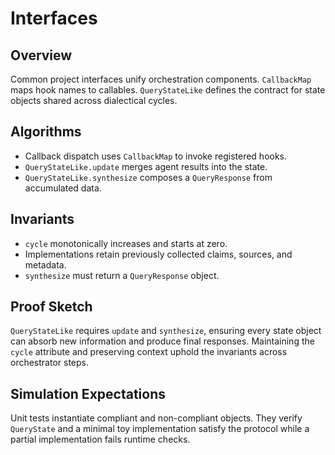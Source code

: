 # Interfaces

## Overview

Common project interfaces unify orchestration components. `CallbackMap` maps
hook names to callables. `QueryStateLike` defines the contract for state objects
shared across dialectical cycles.

## Algorithms

- Callback dispatch uses `CallbackMap` to invoke registered hooks.
- `QueryStateLike.update` merges agent results into the state.
- `QueryStateLike.synthesize` composes a `QueryResponse` from accumulated
  data.

## Invariants

- `cycle` monotonically increases and starts at zero.
- Implementations retain previously collected claims, sources, and metadata.
- `synthesize` must return a `QueryResponse` object.

## Proof Sketch

`QueryStateLike` requires `update` and `synthesize`, ensuring every state object
can absorb new information and produce final responses. Maintaining the `cycle`
attribute and preserving context uphold the invariants across orchestrator
steps.

## Simulation Expectations

Unit tests instantiate compliant and non-compliant objects. They verify
`QueryState` and a minimal toy implementation satisfy the protocol while a
partial implementation fails runtime checks.
